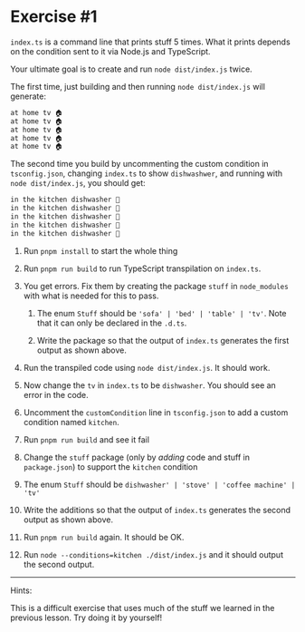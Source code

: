 # Exercise #1

`index.ts` is a command line that prints stuff 5 times. What it prints depends on the condition sent to it via
Node.js and TypeScript.

Your ultimate goal is to create and run `node dist/index.js` twice.

The first time, just building and then running `node dist/index.js` will generate:

```txt
at home tv 🏠
at home tv 🏠
at home tv 🏠
at home tv 🏠
at home tv 🏠
```

The second time you build by uncommenting the custom condition in `tsconfig.json`,
changing `index.ts` to show `dishwashwer`, and running with `node dist/index.js`,
you should get:

```txt
in the kitchen dishwasher 🍴
in the kitchen dishwasher 🍴
in the kitchen dishwasher 🍴
in the kitchen dishwasher 🍴
in the kitchen dishwasher 🍴
```

1. Run `pnpm install` to start the whole thing

1. Run `pnpm run build` to run TypeScript transpilation on `index.ts`.

1. You get errors. Fix them by creating the package `stuff` in `node_modules` with what is needed for this to pass.

   1. The enum `Stuff` should be `'sofa' | 'bed' | 'table' | 'tv'`. Note that it can only be declared in the `.d.ts`.

   1. Write the package so that the output of `index.ts` generates the first output as shown above.

1. Run the transpiled code using `node dist/index.js`. It should work.

1. Now change the `tv` in `index.ts` to be `dishwasher`. You should see an error in the code.

1. Uncomment the `customCondition` line in `tsconfig.json` to add a custom condition named `kitchen`.

1. Run `pnpm run build` and see it fail

1. Change the `stuff` package (only by _adding_ code and stuff in `package.json`) to support the `kitchen` condition

  1. The enum `Stuff` should be `dishwasher' | 'stove' | 'coffee machine' | 'tv'`

  1. Write the additions so that the output of `index.ts` generates the second output as shown above.

1. Run `pnpm run build` again. It should be OK.

1. Run `node --conditions=kitchen ./dist/index.js` and it should output the second output.

---

Hints:

This is a difficult exercise that uses much of the stuff we learned in the previous lesson.
Try doing it by yourself!

